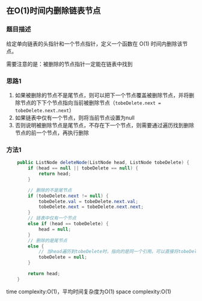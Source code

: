 ## 在O(1)时间内删除链表节点

### 题目描述

给定单向链表的头指针和一个节点指针，定义一个函数在 O(1) 时间内删除该节点。

需要注意的是：被删除的节点指针一定能在链表中找到


### 思路1

1. 如果被删除的节点不是尾节点，则可以把下一个节点覆盖被删除节点，并将删除节点的下下个节点指向当前被删除节点（`tobeDelete.next = tobeDelete.next.next`）
2. 如果链表中仅有一个节点，则将当前节点设置为null
3. 否则说明被删除节点是尾节点，不存在下一个节点，则需要通过遍历找到删除节点的前一个节点，再执行删除


### 方法1

```java
    public ListNode deleteNode(ListNode head, ListNode tobeDelete) {
        if (head == null || tobeDelete == null) {
            return head;
        }

        // 删除的不是尾节点
        if (tobeDelete.next != null) {
            tobeDelete.val = tobeDelete.next.val;
            tobeDelete.next = tobeDelete.next.next;
        }
        // 链表中仅有一个节点
        else if (head == tobeDelete) {
            head = null;
        }
        // 删除的是尾节点
        else {
            // 当head遍历到tobeDelete时，指向的是同一个引用。可以直接将tobeDelete = null即可
            tobeDelete = null;
        }

        return head;
    }
```

time complexity:O(1)，平均时间复杂度为O(1)
space complexity:O(1)

